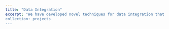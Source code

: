 ```yaml
---
title: "Data Integration"
excerpt: "We have developed novel techniques for data integration that enable institutions to link data records efficiently. Our approaches achieve strong privacy protection providing data confidentiality during the integration process. We have designed similarity-based record linkage techniques that are scalable and robust against noise in the data.
collection: projects
---
```

